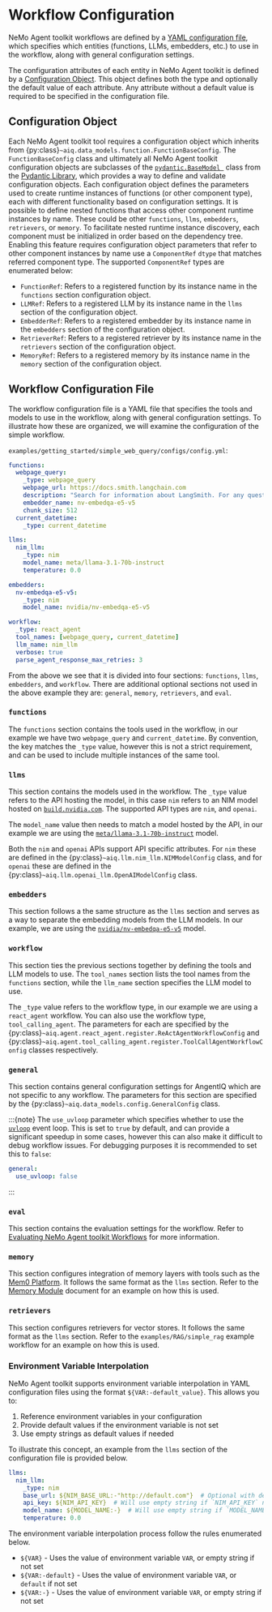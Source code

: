 <!--
SPDX-FileCopyrightText: Copyright (c) 2025, NVIDIA CORPORATION & AFFILIATES. All rights reserved.
SPDX-License-Identifier: Apache-2.0

Licensed under the Apache License, Version 2.0 (the "License");
you may not use this file except in compliance with the License.
You may obtain a copy of the License at

http://www.apache.org/licenses/LICENSE-2.0

Unless required by applicable law or agreed to in writing, software
distributed under the License is distributed on an "AS IS" BASIS,
WITHOUT WARRANTIES OR CONDITIONS OF ANY KIND, either express or implied.
See the License for the specific language governing permissions and
limitations under the License.
-->

# Workflow Configuration

NeMo Agent toolkit workflows are defined by a [YAML configuration file](#workflow-configuration-file), which specifies which entities (functions, LLMs, embedders, etc.) to use in the workflow, along with general configuration settings.

The configuration attributes of each entity in NeMo Agent toolkit is defined by a [Configuration Object](#configuration-object). This object defines both the type and optionally the default value of each attribute. Any attribute without a default value is required to be specified in the configuration file.

## Configuration Object
Each NeMo Agent toolkit tool requires a configuration object which inherits from {py:class}`~aiq.data_models.function.FunctionBaseConfig`. The `FunctionBaseConfig` class and ultimately all NeMo Agent toolkit configuration objects are subclasses of the [`pydantic.BaseModel `](https://docs.pydantic.dev/2.9/api/base_model/#pydantic.BaseModel) class from the [Pydantic Library](https://docs.pydantic.dev/2.9/), which provides a way to define and validate configuration objects. Each configuration object defines the parameters used to create runtime instances of functions (or other component type), each with different functionality based on configuration settings. It is possible to define nested functions that access other component runtime instances by name. These could be other `functions`, `llms`, `embedders`, `retrievers`, or `memory`. To facilitate nested runtime instance discovery, each component must be initialized in order based on the dependency tree. Enabling this feature requires configuration object parameters that refer to other component instances by name use a `ComponentRef` `dtype` that matches referred component type. The supported `ComponentRef` types are enumerated below:

- `FunctionRef`: Refers to a registered function by its instance name in the `functions` section configuration object.
- `LLMRef`: Refers to a registered LLM by its instance name in the `llms` section of the configuration object.
- `EmbedderRef`: Refers to a registered embedder by its instance name in the `embedders` section of the configuration object.
- `RetrieverRef`: Refers to a registered retriever by its instance name in the `retrievers` section of the configuration object.
- `MemoryRef`: Refers to a registered memory by its instance name in the `memory` section of the configuration object.


## Workflow Configuration File

The workflow configuration file is a YAML file that specifies the tools and models to use in the workflow, along with general configuration settings. To illustrate how these are organized, we will examine the configuration of the simple workflow.

`examples/getting_started/simple_web_query/configs/config.yml`:
```yaml
functions:
  webpage_query:
    _type: webpage_query
    webpage_url: https://docs.smith.langchain.com
    description: "Search for information about LangSmith. For any questions about LangSmith, you must use this tool!"
    embedder_name: nv-embedqa-e5-v5
    chunk_size: 512
  current_datetime:
    _type: current_datetime

llms:
  nim_llm:
    _type: nim
    model_name: meta/llama-3.1-70b-instruct
    temperature: 0.0

embedders:
  nv-embedqa-e5-v5:
    _type: nim
    model_name: nvidia/nv-embedqa-e5-v5

workflow:
  _type: react_agent
  tool_names: [webpage_query, current_datetime]
  llm_name: nim_llm
  verbose: true
  parse_agent_response_max_retries: 3
```

From the above we see that it is divided into four sections: `functions`, `llms`, `embedders`, and `workflow`. There are additional optional sections not used in the above example they are: `general`, `memory`, `retrievers`, and `eval`.

### `functions`
The `functions` section contains the tools used in the workflow, in our example we have two `webpage_query` and `current_datetime`. By convention, the key matches the `_type` value, however this is not a strict requirement, and can be used to include multiple instances of the same tool.


### `llms`
This section contains the models used in the workflow. The `_type` value refers to the API hosting the model, in this case `nim` refers to an NIM model hosted on [`build.nvidia.com`](https://build.nvidia.com). The supported API types are `nim`, and `openai`.

The `model_name` value then needs to match a model hosted by the API, in our example we are using the [`meta/llama-3.1-70b-instruct`](https://build.nvidia.com/meta/llama-3_1-70b-instruct) model.

Both the `nim` and `openai` APIs support API specific attributes. For `nim` these are defined in the {py:class}`~aiq.llm.nim_llm.NIMModelConfig` class, and for `openai` these are defined in the {py:class}`~aiq.llm.openai_llm.OpenAIModelConfig` class.

### `embedders`
This section follows a the same structure as the `llms` section and serves as a way to separate the embedding models from the LLM models. In our example, we are using the [`nvidia/nv-embedqa-e5-v5`](https://build.nvidia.com/nvidia/nv-embedqa-e5-v5) model.

### `workflow`

This section ties the previous sections together by defining the tools and LLM models to use. The `tool_names` section lists the tool names from the `functions` section, while the `llm_name` section specifies the LLM model to use.

The `_type` value refers to the workflow type, in our example we are using a `react_agent` workflow. You can also use the workflow type, `tool_calling_agent`. The parameters for each are specified by the {py:class}`~aiq.agent.react_agent.register.ReActAgentWorkflowConfig` and {py:class}`~aiq.agent.tool_calling_agent.register.ToolCallAgentWorkflowConfig` classes respectively.

### `general`
This section contains general configuration settings for AngentIQ which are not specific to any workflow. The parameters for this section are specified by the {py:class}`~aiq.data_models.config.GeneralConfig` class.

:::{note}
The `use_uvloop` parameter which specifies whether to use the [`uvloop`](https://github.com/MagicStack/uvloop) event loop. This is set to `true` by default, and can provide a significant speedup in some cases, however this can also make it difficult to debug workflow issues. For debugging purposes it is recommended to set this to `false`:

```yaml
general:
  use_uvloop: false
```
:::

### `eval`
This section contains the evaluation settings for the workflow. Refer to [Evaluating NeMo Agent toolkit Workflows](../workflows/evaluate.md) for more information.

### `memory`

This section configures integration of memory layers with tools such as the [Mem0 Platform](https://mem0.ai/). It follows the same format as the `llms` section. Refer to the [Memory Module](../store-and-retrieve/memory.md) document for an example on how this is used.

### `retrievers`

This section configures retrievers for vector stores. It follows the same format as the `llms` section. Refer to the `examples/RAG/simple_rag` example workflow for an example on how this is used.

### Environment Variable Interpolation

NeMo Agent toolkit supports environment variable interpolation in YAML configuration files using the format `${VAR:-default_value}`. This allows you to:

1. Reference environment variables in your configuration
2. Provide default values if the environment variable is not set
3. Use empty strings as default values if needed

To illustrate this concept, an example from the `llms` section of the configuration file is provided below.

```yaml
llms:
  nim_llm:
    _type: nim
    base_url: ${NIM_BASE_URL:-"http://default.com"}  # Optional with default value
    api_key: ${NIM_API_KEY}  # Will use empty string if `NIM_API_KEY` not set
    model_name: ${MODEL_NAME:-}  # Will use empty string if `MODEL_NAME` not set
    temperature: 0.0
```

The environment variable interpolation process follow the rules enumerated below.

- `${VAR}` - Uses the value of environment variable `VAR`, or empty string if not set
- `${VAR:-default}` - Uses the value of environment variable `VAR`, or `default` if not set
- `${VAR:-}` - Uses the value of environment variable `VAR`, or empty string if not set
